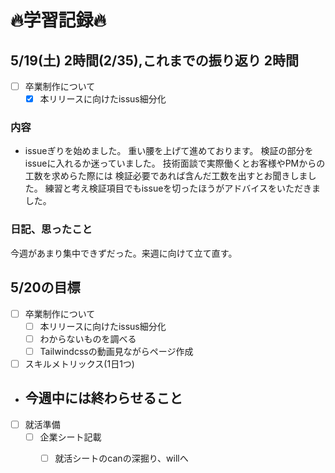 # 🔥学習記録🔥
## 5/19(土) 2時間(2/35),これまでの振り返り 2時間
- [ ] 卒業制作について
  - [x] 本リリースに向けたissus細分化
  
### 内容
- issueぎりを始めました。
  重い腰を上げて進めております。
  検証の部分をissueに入れるか迷っていました。
	技術面談で実際働くとお客様やPMからの工数を求めらた際には
	検証必要であれば含んだ工数を出すとお聞きしました。
	練習と考え検証項目でもissueを切ったほうがアドバイスをいただきました。

### 日記、思ったこと
  今週があまり集中できずだった。来週に向けて立て直す。

## 5/20の目標
- [ ] 卒業制作について
  - [ ] 本リリースに向けたissus細分化
  - [ ] わからないものを調べる
  - [ ] Tailwindcssの動画見ながらページ作成

- [ ] スキルメトリックス(1日1つ)

- ## 今週中には終わらせること
- [ ] 就活準備
  - [ ] 企業シート記載
	- [ ] 就活シートのcanの深掘り、willへ


